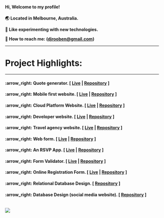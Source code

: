 <h4>Hi, Welcome to my profile!<h4>

:earth_asia: Located in Melbourne, Australia.<br>

:art: Like experimenting with new technologies.<br>

:postbox: How to reach me: (djrooben@gmail.com)
<hr>
<h1>Project Highlights:</h1>
<hr>
<h4>:arrow_right: Quote generator. [ <a href="https://rooben-s.github.io/Random_quote_generator-techdegree/" >Live</a> | <a href="https://github.com/Rooben-s/Random_quote_generator-techdegree" target="_blank">Repository</a> ]</h4>
<h4>:arrow_right: Mobile first website. [ <a href="https://rooben-s.github.io/techdegree-project-2-mobile-first">Live</a> | <a href="https://github.com/Rooben-s/techdegree-project-2-mobile-first" target="_blank">Repository</a> ]</h4>
<h4>:arrow_right: Cloud Platform Website. [ <a href="https://rooben-s.github.io/Kuber-Cloud/">Live</a> | <a href="https://github.com/Rooben-s/Kuber-Cloud" target="_blank">Repository</a> ]</h4>
<h4>:arrow_right: Developer website. [ <a href="https://rooben-s.github.io/dev-website/" target="_blank">Live</a> | <a href="https://github.com/Rooben-s/dev-website" target="_blank">Repository</a> ]</h4> 
<h4>:arrow_right: Travel agency website. [ <a href="https://rooben-s.github.io/Voyager/" target="_blank">Live</a> | <a href="https://github.com/Rooben-s/Voyager" target="_blank">Repository</a> ]</h4> 
<h4>:arrow_right: Web form. [ <a href="https://rooben-s.github.io/online-form/" target="_blank">Live</a> | <a href="https://github.com/Rooben-s/online-form" target="_blank">Repository</a> ]</h4>
<h4>:arrow_right: An RSVP App. [ <a href="https://rooben-s.github.io/DOM-Scripting-from-Treehouse/" target="_blank">Live</a> | <a href="https://github.com/Rooben-s/DOM-Scripting-from-Treehouse" target="_blank">Repository</a> ]</h4>
<h4>:arrow_right: Form Validator. [ <a href="https://rooben-s.github.io/form-validator/" target="_blank">Live</a> | <a href="https://github.com/Rooben-s/form-validator" target="_blank">Repository</a> ]</h4>
<h4>:arrow_right: Online Registration Form. [ <a href="https://rooben-s.github.io/techdegree-project-3-rooben/" target="_blank">Live</a> | <a href="https://github.com/Rooben-s/techdegree-project-3-rooben" target="_blank">Repository</a> ]</h4>
<h4>:arrow_right: Relational Database Design. [ <a href="https://github.com/Rooben-s/Relational-Database-Design" target="_blank">Repository</a> ]</h4>
<h4>:arrow_right: Database Design (social media website). [ <a href="https://github.com/Rooben-s/Database-Design-social-media-website-" target="_blank">Repository</a> ]</h4>
<br>
<img src= "https://github-readme-stats.vercel.app/api?username=rooben-s&show_icons=true&theme=transparent">
